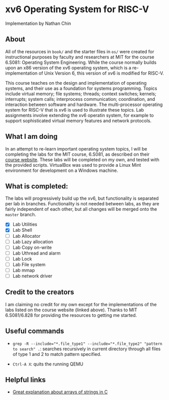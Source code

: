 # xv6 Operating System for RISC-V
Implementation by Nathan Chin

## About
All of the resources in `book/` and the starter files in `os/` were created for instructional purposes by faculty and researchers at MIT for the course 6.S081: Operating System Engineering. While the course normally builds upon an x86 version of the xv6 operating system, which is a re-implementation of Unix Version 6, this version of xv6 is modified for RISC-V. 

This course teaches on the design and implementation of operating systems, and their use as a foundation for systems programming. Topics include virtual memory; file systems; threads; context switches; kernels; interrupts; system calls; interprocess communication; coordination, and interaction between software and hardware. The multi-processor operating system for RISC-V that is xv6 is used to illustrate these topics. Lab assignments involve extending the xv6 operatin system, for example to support sophisticated virtual memory features and network protocols.

## What I am doing
In an attempt to re-learn important operating system topics, I will be completing the labs for the MIT course, 6.S081, as described on their [course website](https://pdos.csail.mit.edu/6.828/2019/overview.html). These labs will be completed on my own, and tested with the provided scripts. VirtualBox was used to provide a Linux Mint environment for development on a Windows machine.

## What is completed:
The labs will progressively build up the xv6, but functionality is separated per lab in branches. Functionality is not needed between labs, as they are fairly independent of each other, but all changes will be merged onto the `master` branch.
- [x] Lab Utilities
- [x] Lab Shell
- [ ] Lab Allocator
- [ ] Lab Lazy allocation
- [ ] Lab Copy on-write
- [ ] Lab Uthread and alarm
- [ ] Lab Lock
- [ ] Lab File system
- [ ] Lab mmap
- [ ] Lab network driver

## Credit to the creators
I am claiming no credit for my own except for the implementations of the labs listed on the course website (linked above). Thanks to MIT 6.S081/6.828 for providing the resources to getting me started.

## Useful commands
- `grep -R --include="*.file_type1" --include="*.file_type2" "pattern to search"
.`: searches recursively in current directory through all files of type 1 and 2
to match pattern specified.

- `Ctrl-A X`: quits the running QEMU

## Helpful links
- [Great explanation about arrays of strings in
  C](https://stackoverflow.com/questions/8824057/pointer-to-string-array-in-c)
